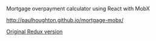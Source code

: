 Mortgage overpayment calculator using React with MobX

http://paulhoughton.github.io/mortgage-mobx/

[Original Redux version](https://github.com/paulhoughton/mortgage)
